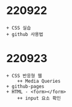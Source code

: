 # 220922
    + CSS 실습
    + github 사용법

# 220923
    + CSS 반응형 웹
        ++ Media Queries
    + github-pages
    + HTML - <form></form>
        ++ input 요소 확인